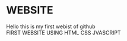 # WEBSITE
<div>Hello this is my first webist of github </div>
FIRST WEBSITE USING HTML CSS JVASCRIPT
